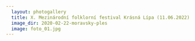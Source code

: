 ```yaml
---
  layout: photogallery
  title: X. Mezinárodní folklorní festival Krásná Lípa (11.06.2022)
  image_dir: 2020-02-22-moravsky-ples
  image: foto_01.jpg
---
```

<!---
Pridej pripadny popis fotogalerie
-->